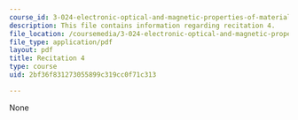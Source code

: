 ```yaml
---
course_id: 3-024-electronic-optical-and-magnetic-properties-of-materials-spring-2013
description: This file contains information regarding recitation 4.
file_location: /coursemedia/3-024-electronic-optical-and-magnetic-properties-of-materials-spring-2013/2bf36f831273055899c319cc0f71c313_MIT3_024S13_2012rec4.pdf
file_type: application/pdf
layout: pdf
title: Recitation 4
type: course
uid: 2bf36f831273055899c319cc0f71c313

---
```

None